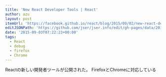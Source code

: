 ```yaml
---
title: 'New React Developer Tools | React'
author: azu
layout: post
itemUrl: 'https://facebook.github.io/react/blog/2015/09/02/new-react-developer-tools.html'
editJSONPath: 'https://github.com/jser/jser.info/edit/gh-pages/data/2015/09/index.json'
date: '2015-09-03T07:22:23+00:00'
tags:
  - React
  - debug
  - firefox
  - Chrome
---
```

Reactの新しい開発者ツールが公開された。
FirefoxとChromeに対応している
